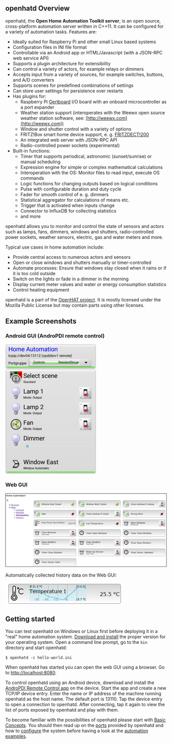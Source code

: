 ## openhatd Overview

openhatd, the **Open Home Automation Toolkit server**, is an open source, cross-platform automation server written in C++11. It can be configured for a variety of automation tasks. Features are:


 - Ideally suited for Raspberry Pi and other small Linux based systems
 - Configuration files in INI file format
 - Controllable via an Android app or HTML/Javascript (with a JSON-RPC web service API)
 - Supports a plugin architecture for extensibility
 - Can control a variety of actors, for example relays or dimmers
 - Accepts input from a variety of sources, for example switches, buttons, and A/D converters
 - Supports scenes for predefined combinations of settings
 - Can store user settings for persistence over restarts
 - Has plugins for:
	 - Raspberry Pi [Gertboard](https://www.sparkfun.com/products/retired/11773) I/O board with an onboard microcontroller as a port expander
	 - Weather station support (interoperates with the Weewx open source weather station software, see: [http://weewx.com](http://weewx.com))
	 - Window and shutter control with a variety of options
	 - FRITZ!Box smart home device support, e. g. [FRITZDECT!200](https://en.avm.de/products/fritzdect/fritzdect-200/)
	 - An integrated web server with JSON-RPC API
	 - Radio-controlled power sockets (experimental)
 - Built-in functions:
	 - Timer that supports periodical, astronomic (sunset/sunrise) or manual scheduling
	 - Expression engine for simple or complex mathematical calculations
	 - Interoperation with the OS: Monitor files to read input, execute OS commands
	 - Logic functions for changing outputs based on logical conditions
	 - Pulse with configurable duration and duty cycle
	 - Fader for smooth control of e. g. dimmers
	 - Statistical aggregator for calculations of means etc.
	 - Trigger that is activated when inputs change
	 - Connector to InfluxDB for collecting statistics
	 -  and more

openhatd allows you to monitor and control the state of sensors and actors such as lamps, fans, dimmers, windows and shutters, radio-controlled power sockets, weather sensors, electric, gas and water meters and more.

Typical use cases in home automation include:

 - Provide central access to numerous actors and sensors 
 - Open or close windows and shutters manually or timer-controlled
 - Automate processes: Ensure that windows stay closed when it rains or if it is too cold outside
 - Switch on the lights or fade in a dimmer in the morning
 - Display current meter values and water or energy consumption statistics
 - Control heating equipment  

openhatd is a part of the [OpenHAT project](http://www.openhat.org). It is mostly licensed under the Mozilla Public License but may contain parts using other licenses. 

## Example Screenshots

### <a></a>Android GUI (AndroPDI remote control)
![AndroPDI screenshot](images/AndroPDI_screenshot_1.png)

### <a></a>Web GUI
![](images/HTML_GUI_Automation.png)

Automatically collected history data on the Web GUI:

![](images/history_data_example.png)


## Getting started

You can test openhatd on Windows or Linux first before deploying it in a "real" home automation system. [Download and install](download.md) the proper version for your operating system. Open a command line prompt, go to the `bin` directory and start openhatd:

	$ openhatd -c hello-world.ini

When openhatd has started you can open the web GUI using a browser. Go to [http://localhost:8080](http://localhost:8080).

To control openhatd using an Android device, download and install the [AndroPDI Remote Control app](https://play.google.com/store/apps/details?id=org.openhat.androPDI) on the device. Start the app and create a new TCP/IP device entry. Enter the name or IP address of the machine running openhatd as the host name. The default port is 13110. Tap the device entry to open a connection to openhatd. After connecting, tap it again to view the list of ports exposed by openhatd and play with them.

To become familiar with the possibilities of openhatd please start with [Basic Concepts](concepts.md). You should then read up on the [ports](ports.md) provided by openhatd and how to [configure](configuration.md) the system before having a look at the [automation examples](automation_examples.md).
